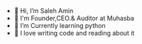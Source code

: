 - 👋 Hi, I’m Saleh Amin
- 💼 I'm Founder,CEO.& Auditor at Muhasba
- 👀 I’m Currently learning python
- 💖 I love writing code and reading about it


<!---
thisissalehamin/thisissalehamin is a ✨ special ✨ repository because its `README.md` (this file) appears on your GitHub profile.
You can click the Preview link to take a look at your changes.
--->

